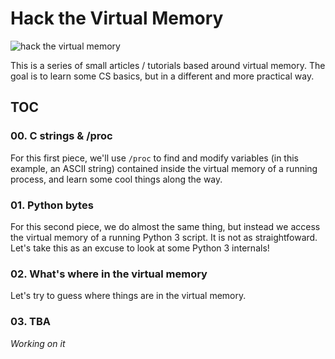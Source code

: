 # Hack the Virtual Memory

![hack the virtual memory](https://s3-us-west-1.amazonaws.com/holbertonschool/medias/hack_the_vm_0.png)

This is a series of small articles / tutorials based around virtual memory. The goal is to learn some CS basics, but in a different and more practical way.

## TOC

### 00. C strings & /proc

For this first piece, we'll use `/proc` to find and modify variables (in this example, an ASCII string) contained inside the virtual memory of a running process, and learn some cool things along the way.

### 01. Python bytes

For this second piece, we do almost the same thing, but instead we access the virtual memory of a running Python 3 script. It is not as straightfoward. Let's take this as an excuse to look at some Python 3 internals!

### 02. What's where in the virtual memory

Let's try to guess where things are in the virtual memory.

### 03. TBA

_Working on it_

